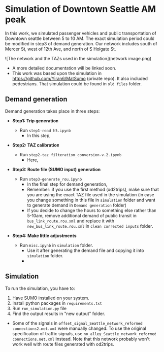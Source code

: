 # Simulation of Downtown Seattle AM peak
In this work, we simulated passenger vehicles and public transportation of Downtown seattle between 5 to 10 AM. The exact simulation period could be modified in step3 of demand generation. 
Our network includes south of Mercer St, west of 12th Ave, and north of S Holgate St.

![The network and the TAZs used in the simulation](network image.png)

- A more detailed documentation will be linked soon. 
- This work was based upon the simulation in
https://github.com/Yiran6/MatSumo (private repo). It also included pedestrians. That simulation could be found in `old files` folder.

## Demand generation
Demand generation takes place in three steps:
- **Step1: Trip generation**
  - Run `step1-read h5.ipynb`
    - In this step, 
  
- **Step2: TAZ calibration**
  - Run `step2-taz filteration_conversion-v.2.ipynb`
    - Here, 
  
- **Step3: Route file (SUMO input) generation**
  - Run `step3-generate_rou.ipynb`
    - In the final step for demand generation, 
    - Remember: if you use the first method (od2trips), make sure that you are using the exact TAZ file used in the simulation (in case you change something in this file in `simulation` folder and want to generate demand in `Demand generation` folder) 
    - If you decide to change the hours to something else rather than 5-10am, remove additional demand of public transit in `bus_link_route.rou.xml` and replace it with 
    `new_bus_link_route.rou.xml` in `clean corrected inputs` folder.
    
- **Step4: Make little adjustments**
  - Run `misc.ipynb` in `simulation` folder.
    - Use it after generating the demand file and copying it into `simulation` folder.
    - 
## Simulation
To run the simulation, you have to:
1) Have SUMO installed on your system.
2) Install python packages in `requirements.txt`
3) Run `run_simulation.py` file
4) Find the output results in "new output" folder.

- Some of the signals in `offset_signal_Seattle_network_reformed connections2.net.xml` were manually changed. 
To use the original specification of traffic signals, use 
`no_alley_Seattle_network_reformed connections.net.xml` instead. Note that this network probably won't work well with 
route files generated with od2trips.
